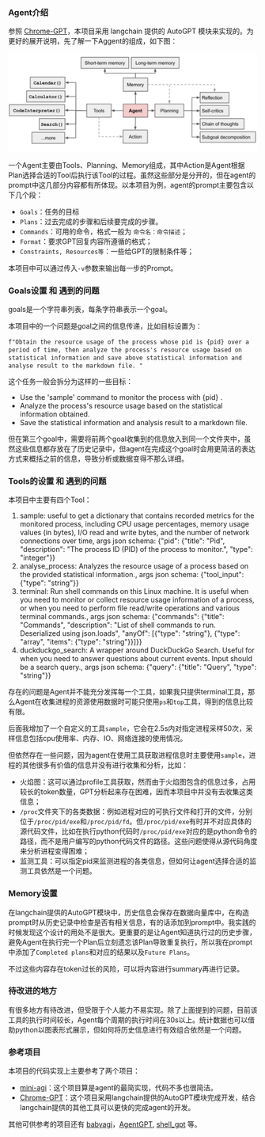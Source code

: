 ### Agent介绍
参照 [Chrome-GPT](https://github.com/richardyc/Chrome-GPT)，本项目采用 langchain 提供的 AutoGPT 模块来实现的。为更好的展开说明，先了解一下Aggent的组成，如下图：

![Agent](./image.png)

一个Agent主要由Tools、Planning、Memory组成，其中Action是Agent根据Plan选择合适的Tool后执行该Tool的过程。虽然这些部分是分开的，但在agent的prompt中这几部分内容都有所体现。以本项目为例，agent的prompt主要包含以下几个段：
- `Goals`：任务的目标
- `Plans`：过去完成的步骤和后续要完成的步骤。
- `Commands`：可用的命令，格式一般为 `命令名：命令描述`；
- `Format`：要求GPT回复内容所遵循的格式；
- `Constraints, Resources等`：一些给GPT的限制条件等；

本项目中可以通过传入`-v`参数来输出每一步的Prompt。

### Goals设置 和 遇到的问题

goals是一个字符串列表，每条字符串表示一个goal。

本项目中的一个问题是goal之间的信息传递，比如目标设置为：
```text
f"Obtain the resource usage of the process whose pid is {pid} over a period of time, then analyze the process's resource usage based on statistical information and save above statistical information and analyse result to the markdown file. "

```
这个任务一般会拆分为这样的一些目标：
- Use the 'sample' command to monitor the process with {pid} .
- Analyze the process's resource usage based on the statistical information obtained.
- Save the statistical information and analysis result to a markdown file.


但在第三个goal中，需要将前两个goal收集到的信息放入到同一个文件夹中，虽然这些信息都存放在了历史记录中，但agent在完成这个goal时会用更简洁的表达方式来概括之前的信息，导致分析或数据变得不那么详细。

### Tools的设置 和 遇到的问题

本项目中主要有四个Tool：
1. sample: useful to get a dictionary that contains recorded metrics for the monitored process, including CPU usage percentages, memory usage values (in bytes), I/O read and write bytes, and the number of network connections over time, args json schema: {"pid": {"title": "Pid", "description": "The process ID (PID) of the process to monitor.", "type": "integer"}}
2. analyse_process: Analyzes the resource usage of a process based on the provided statistical information., args json schema: {"tool_input": {"type": "string"}}
3. terminal: Run shell commands on this Linux machine. It is useful when you need to monitor or collect resource usage information of a process, or when you need to perform file read/write operations and various terminal commands., args json schema: {"commands": {"title": "Commands", "description": "List of shell commands to run. Deserialized using json.loads", "anyOf": [{"type": "string"}, {"type": "array", "items": {"type": "string"}}]}}
4. duckduckgo_search: A wrapper around DuckDuckGo Search. Useful for when you need to answer questions about current events. Input should be a search query., args json schema: {"query": {"title": "Query", "type": "string"}}

存在的问题是Agent并不能充分发挥每一个工具，如果我只提供terminal工具，那么Agent在收集进程的资源使用数据时可能只使用`ps`和`top`工具，得到的信息比较有限。

后面我增加了一个自定义的工具`sample`，它会在2.5s内对指定进程采样50次，采样信息包括cpu使用率、内存、IO、网络连接的使用情况。

但依然存在一些问题，因为agent在使用工具获取进程信息时主要使用`sample`，进程的其他很多有价值的信息并没有进行收集和分析，比如：
- 火焰图：这可以通过profile工具获取，然而由于火焰图包含的信息过多，占用较长的token数量，GPT分析起来存在困难，因而本项目中并没有去收集这类信息；
- `/proc`文件夹下的各类数据：例如进程对应的可执行文件和打开的文件，分别位于`/proc/pid/exe`和`/proc/pid/fd`。但`/proc/pid/exe`有时并不对应具体的源代码文件，比如在执行python代码时`/proc/pid/exe`对应的是python命令的路径，而不是用户编写的python代码文件的路径。这些问题使得从源代码角度来分析进程变得困难；
- 监测工具：可以指定pid来监测进程的各类信息，但如何让agent选择合适的监测工具依然是一个问题。


### Memory设置
在langchain提供的AutoGPT模块中，历史信息会保存在数据向量库中，在构造prompt时从历史记录中检查是否有相关信息，有的话添加到prompt中。我实践的时候发现这个设计的用处不是很大。更重要的是让Agent知道执行过的历史步骤，避免Agent在执行完一个Plan后立刻遗忘该Plan导致重复执行，所以我在prompt中添加了`Completed plans`和对应的结果以及`Future Plans`。

不过这些内容存在token过长的风险，可以将内容进行summary再进行记录。

### 待改进的地方

有很多地方有待改进，但受限于个人能力不易实现。除了上面提到的问题，目前该工具的执行时间较长，Agent每个周期的执行时间在30s以上。统计数据也可以借助python以图表形式展示，但如何将历史信息进行有效组合依然是一个问题。

### 参考项目

本项目的代码实现上主要参考了两个项目：
- [mini-agi](https://github.com/muellerberndt/mini-agi)：这个项目算是agent的最简实现，代码不多也很简洁。
- [Chrome-GPT](https://github.com/richardyc/Chrome-GPT)：这个项目采用langchain提供的AutoGPT模块完成开发，结合langchain提供的其他工具可以更快的完成agent的开发。

其他可供参考的项目还有 [babyagi](https://github.com/yoheinakajima/babyagi/tree/main)，[AgentGPT](https://github.com/reworkd/AgentGPT), [shell_gpt](https://github.com/TheR1D/shell_gpt/tree/main) 等。

